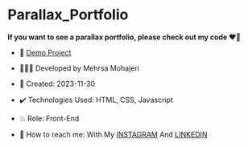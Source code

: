 # Parallax_Portfolio

**If you want to see a parallax portfolio, please check out my code ♥️👀**



- 🔗 [Demo Project](https://mehrsa-mohajeri-developer.github.io/Parallax_Portfolio/)
  
- 👩🏻‍💻 Developed by Mehrsa Mohajeri

- 📆 Created: 2023-11-30

- ✔️ Technologies Used: HTML, CSS, Javascript

- 💥 Role: Front-End

- 📲 How to reach me: With My [INSTAGRAM](https://www.instagram.com/mehrsa_mohajeri_developer) And [LINKEDIN](https://www.linkedin.com/in/mehrsa-mohajeri-developer)
  

  
